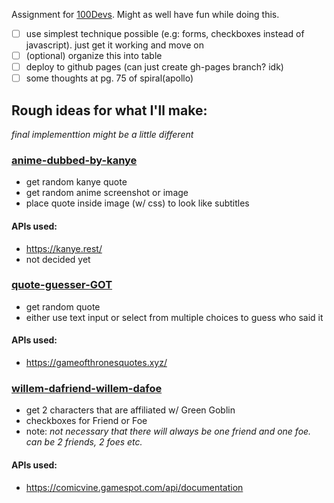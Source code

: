 Assignment for [100Devs](https://leonnoel.com/100devs/). Might as well have fun while doing this.

- [ ] use simplest technique possible (e.g: forms, checkboxes instead of javascript). just get it working and move on
- [ ] (optional) organize this into table
- [ ] deploy to github pages (can just create gh-pages branch? idk)
- [ ] some thoughts at pg. 75 of spiral(apollo)

## Rough ideas for what I'll make:
*final implementtion might be a little different*

### [anime-dubbed-by-kanye](./anime-dubbed-by-kanye/)
- get random kanye quote
- get random anime screenshot or image
- place quote inside image (w/ css) to look like subtitles

#### APIs used:
- <https://kanye.rest/>
- not decided yet

### [quote-guesser-GOT](./quote-guesser-GOT/)
- get random quote
- either use text input or select from multiple choices to guess who said it 

#### APIs used:
- <https://gameofthronesquotes.xyz/>

### [willem-dafriend-willem-dafoe](./willem-dafriend-willem-dafoe/)
- get 2 characters that are affiliated w/ Green Goblin
- checkboxes for Friend or Foe
- note: *not necessary that there will always be one friend and one foe. can be 2 friends, 2 foes etc.* 

#### APIs used:
- <https://comicvine.gamespot.com/api/documentation>
